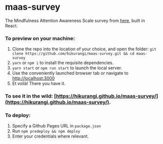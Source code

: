# maas-survey

The Mindfulness Attention Awareness Scale survey from [here](http://www.mindfulness-extended.nl/content3/wp-content/uploads/2013/07/MAAS-EN.pdf), built in React.

### To preview on your machine:

1. Clone the repo into the location of your choice, and open the folder: `git clone https://github.com/hikurangi/maas-survey.git && cd maas-survey`
2. `yarn` or `npm i` to install the requisite dependencies.
3. `yarn start` or `npm run start` to launch the local server.
4. Use the conveniently launched browser tab *or* navigate to [http://localhost:3000](http://localhost:3000)
5. Et voilà! There you have it.

### To see it in the wild: [https://hikurangi.github.io/maas-survey/](https://hikurangi.github.io/maas-survey/).

### To deploy:
1. Specify a Github Pages URL in `package.json`
2. Run `npm predeploy && npm deploy`
3. Enter your credentials where relevant.
